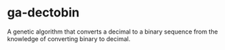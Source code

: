 # ga-dectobin
A genetic algorithm that converts a decimal to a binary sequence from the knowledge of converting binary to decimal. 
